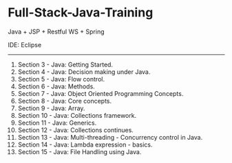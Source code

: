 # Full-Stack-Java-Training
Java + JSP + Restful WS + Spring

IDE: Eclipse 

----------------------------------

1. Section 3 - Java: Getting Started.
2. Section 4 - Java: Decision making under Java.
3. Section 5 - Java: Flow control.
4. Section 6 - Java: Methods.
5. Section 7 - Java: Object Oriented Programming Concepts.
6. Section 8 - Java: Core concepts.
7. Section 9 - Java: Array.
8. Section 10 - Java: Collections framework.
9. Section 11 - Java: Generics.
10. Section 12 - Java: Collections continues.
11. Section 13 - Java: Multi-threading - Concurrency control in Java.
12. Section 14 - Java: Lambda expression - basics.
13. Section 15 - Java: File Handling using Java.
